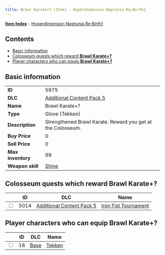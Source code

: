 ```yaml
---
title: Brawl Karate+? (Item) - Hyperdimension Neptunia Re;Birth1
---
```


[**Item Index**](/neptunia/rb1/item/index.html) - [Hyperdimension Neptunia Re;Birth1](/neptunia/rb1)

## Contents

- [Basic information](#basic-information)
- [Colosseum quests which reward **Brawl Karate+?**](#colosseum-quests-which-reward-brawl-karate)
- [Player characters who can equip **Brawl Karate+?**](#player-characters-who-can-equip-brawl-karate)

## Basic information

|   |   |
| -- | -- |
| **ID** | 5975 |
| **DLC** | [Additional Content Pack 5](/neptunia/rb1/dlc/14-pack5.html) |
| **Name** | Brawl Karate+? |
| **Type** | Glove (Tekken) |
| **Description** | Strengthened Brawl Karate. Reward you get at the Colosseum. |
| **Buy Price** | 0 |
| **Sell Price** | 0 |
| **Max inventory** | 99 |
| **Weapon skill** | [Shine](/neptunia/rb1/skill/9-3001-shine.html) |


## Colosseum quests which reward **Brawl Karate+?**

|    | ID | DLC | Name |
| -- | -- | --- | ---- |
| <input type="checkbox" id="rb1-colosseum-14-5014" class="trackbox" /> | 5014 | [Additional Content Pack 5](/neptunia/rb1/dlc/14-pack5.html) | [Iron Fist Tournament](/neptunia/rb1/colosseum/14-5014-iron-fist-tournament.html) |


## Player characters who can equip **Brawl Karate+?**

|    | ID | DLC | Name |
| -- | -- | --- | ---- |
| <input type="checkbox" id="rb1-player-1-18" class="trackbox" /> | 18 | [Base](/neptunia/rb1/dlc/1-base.html) | [Tekken](/neptunia/rb1/player/1-18-tekken.html) |
